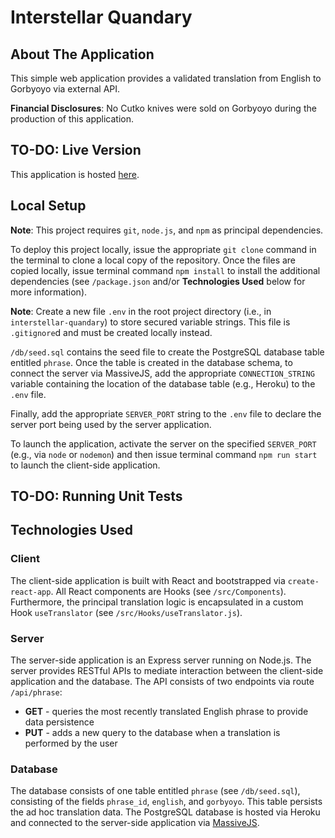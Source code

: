 # Interstellar Quandary

## About The Application

This simple web application provides a validated translation from English to Gorbyoyo via external API.

**Financial Disclosures**: No Cutko knives were sold on Gorbyoyo during the production of this application.

## TO-DO: Live Version

This application is hosted [here]().

## Local Setup

**Note**: This project requires `git`, `node.js`, and `npm` as principal dependencies.

To deploy this project locally, issue the appropriate `git clone` command in the terminal to clone a local copy of the repository. Once the files are copied locally, issue terminal command `npm install` to install the additional dependencies (see `/package.json` and/or **Technologies Used** below for more information).

**Note**: Create a new file `.env` in the root project directory (i.e., in `interstellar-quandary`) to store secured variable strings. This file is `.gitignore`d and must be created locally instead.

`/db/seed.sql` contains the seed file to create the PostgreSQL database table entitled `phrase`. Once the table is created in the database schema, to connect the server via MassiveJS, add the appropriate `CONNECTION_STRING` variable containing the location of the database table (e.g., Heroku) to the `.env` file.

Finally, add the appropriate `SERVER_PORT` string to the `.env` file to declare the server port being used by the server application. 

To launch the application, activate the server on the specified `SERVER_PORT` (e.g., via `node` or `nodemon`) and then issue terminal command `npm run start` to launch the client-side application.

## TO-DO: Running Unit Tests

## Technologies Used

### Client

The client-side application is built with React and bootstrapped via `create-react-app`. All React components are Hooks (see `/src/Components`). Furthermore, the principal translation logic is encapsulated in a custom Hook `useTranslator` (see `/src/Hooks/useTranslator.js`).

### Server

The server-side application is an Express server running on Node.js. The server provides RESTful APIs to mediate interaction between the client-side application and the database. The API consists of two endpoints via route `/api/phrase`:
* **GET** - queries the most recently translated English phrase to provide data persistence
* **PUT** - adds a new query to the database when a translation is performed by the user

### Database

The database consists of one table entitled `phrase` (see `/db/seed.sql`), consisting of the fields `phrase_id`, `english`, and `gorbyoyo`. This table persists the ad hoc translation data. The PostgreSQL database is hosted via Heroku and connected to the server-side application via [MassiveJS](https://massivejs.org/).